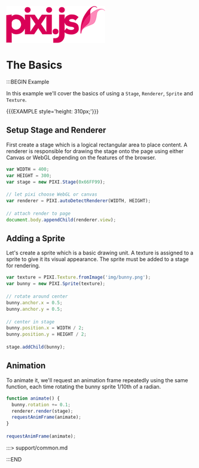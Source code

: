 <a href='index.html'>
  <img id="logo" src="img/pixi.png" />
</a>

# The Basics

:::BEGIN Example

In this example we'll cover the basics of using a `Stage`, `Renderer`,
`Sprite` and `Texture`.

{{{EXAMPLE style='height: 310px;'}}}

## Setup Stage and Renderer

First create a stage which is a logical rectangular area to place
content. A renderer is responsible for drawing the stage onto the
page using either Canvas or WebGL depending on the features of the browser.

```js
var WIDTH = 400;
var HEIGHT = 300;
var stage = new PIXI.Stage(0x66FF99);

// let pixi choose WebGL or canvas
var renderer = PIXI.autoDetectRenderer(WIDTH, HEIGHT);

// attach render to page
document.body.appendChild(renderer.view);
```

## Adding a Sprite

Let's create a sprite which is a basic drawing unit. A texture
is assigned to a sprite to give it its visual appearance. The sprite
must be added to a stage for rendering.

```js
var texture = PIXI.Texture.fromImage('img/bunny.png');
var bunny = new PIXI.Sprite(texture);

// rotate around center
bunny.anchor.x = 0.5;
bunny.anchor.y = 0.5;

// center in stage
bunny.position.x = WIDTH / 2;
bunny.position.y = HEIGHT / 2;

stage.addChild(bunny);
```

## Animation

To animate it, we'll request an animation frame repeatedly using the
same function, each time rotating the bunny sprite 1/10th of a radian.

```js
function animate() {
  bunny.rotation += 0.1;
  renderer.render(stage);
  requestAnimFrame(animate);
}

requestAnimFrame(animate);
```

:::> support/common.md

:::END
